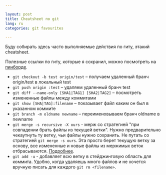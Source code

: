 ```yaml
---

layout: post  
title: Cheatsheet по git  
lang: ru  
categories: git favourites  

---
```


Буду собирать здесь часто выполняемые действия по гиту, этакий cheatsheet.

Полезные ссылки по гиту, которые я сохранил, можно посмотреть на
[пинборде][pinboard].

* `git checkout -b test origin/test` – получаем удаленный бранч origin/test в
  локальный test
* `git push origin :test` – удаляем удаленный бранч test
* `git diff --name-only [SHA1|TAG1] [SHA2|TAG2]` – посмотреть измененные файлы
  между коммитами
* `git show [SHA|TAG]:filename` – показывает файл каким он был в указанном
  коммите
* `git branch -m oldname newname` – переименовываем бранч oldname в newname
* `git merge -s recursive -X ours` - мерж со стратегией "при совпадении брать
  файлы из текущей ветки". Нужно предварительно чекаутнуть ту ветку, чьи файлы
  нужно сохранить. Не путать со стратегией `git merge -s ours`. Эта просто
  берет текущую ветку за основу, все измененные и новые файлы из мержимых веток
  отбрасываются. [Подробнее][merge].
* `git add -u` - добавляет всю ветку в стейджинговую область для коммита.
  Удобно, когда удаляешь много файлов и не хочется вручную писать для каждого
  `git rm <filename>`.


[pinboard]: https://pinboard.in/u:schmooser/t:git/
[merge]: https://www.kernel.org/pub/software/scm/git/docs/git-merge.html
